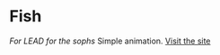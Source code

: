 # Fish
*For LEAD for the sophs*
Simple animation. [Visit the site](https://phultquist.github.io/fish)
